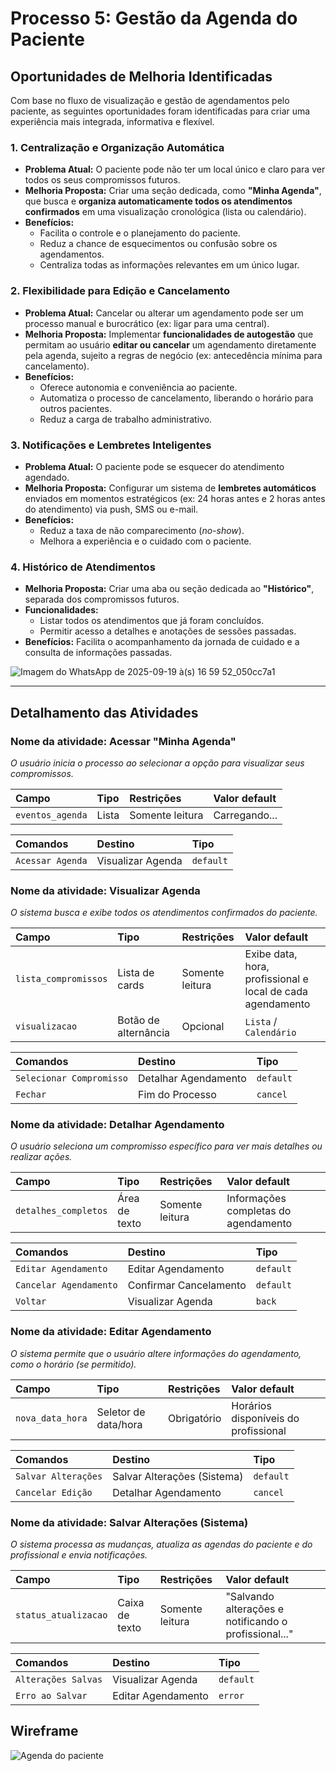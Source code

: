 # Processo 5: Gestão da Agenda do Paciente

## Oportunidades de Melhoria Identificadas

Com base no fluxo de visualização e gestão de agendamentos pelo paciente, as seguintes oportunidades foram identificadas para criar uma experiência mais integrada, informativa e flexível.

### 1. Centralização e Organização Automática
- **Problema Atual:** O paciente pode não ter um local único e claro para ver todos os seus compromissos futuros.
- **Melhoria Proposta:** Criar uma seção dedicada, como **"Minha Agenda"**, que busca e **organiza automaticamente todos os atendimentos confirmados** em uma visualização cronológica (lista ou calendário).
- **Benefícios:**
  - Facilita o controle e o planejamento do paciente.
  - Reduz a chance de esquecimentos ou confusão sobre os agendamentos.
  - Centraliza todas as informações relevantes em um único lugar.

### 2. Flexibilidade para Edição e Cancelamento
- **Problema Atual:** Cancelar ou alterar um agendamento pode ser um processo manual e burocrático (ex: ligar para uma central).
- **Melhoria Proposta:** Implementar **funcionalidades de autogestão** que permitam ao usuário **editar ou cancelar** um agendamento diretamente pela agenda, sujeito a regras de negócio (ex: antecedência mínima para cancelamento).
- **Benefícios:**
  - Oferece autonomia e conveniência ao paciente.
  - Automatiza o processo de cancelamento, liberando o horário para outros pacientes.
  - Reduz a carga de trabalho administrativo.

### 3. Notificações e Lembretes Inteligentes
- **Problema Atual:** O paciente pode se esquecer do atendimento agendado.
- **Melhoria Proposta:** Configurar um sistema de **lembretes automáticos** enviados em momentos estratégicos (ex: 24 horas antes e 2 horas antes do atendimento) via push, SMS ou e-mail.
- **Benefícios:**
  - Reduz a taxa de não comparecimento (*no-show*).
  - Melhora a experiência e o cuidado com o paciente.

### 4. Histórico de Atendimentos
- **Melhoria Proposta:** Criar uma aba ou seção dedicada ao **"Histórico"**, separada dos compromissos futuros.
- **Funcionalidades:**
  - Listar todos os atendimentos que já foram concluídos.
  - Permitir acesso a detalhes e anotações de sessões passadas.
- **Benefícios:** Facilita o acompanhamento da jornada de cuidado e a consulta de informações passadas.

![Imagem do WhatsApp de 2025-09-19 à(s) 16 59 52_050cc7a1](https://github.com/user-attachments/assets/bacfe5aa-4131-4934-bd74-2483180273b9)

---

## Detalhamento das Atividades

### Nome da atividade: Acessar "Minha Agenda"
*O usuário inicia o processo ao selecionar a opção para visualizar seus compromissos.*

| Campo | Tipo | Restrições | Valor default |
| :--- | :--- | :--- | :--- |
| `eventos_agenda` | Lista | Somente leitura | Carregando... |

| Comandos | Destino | Tipo |
| :--- | :--- | :--- |
| `Acessar Agenda` | Visualizar Agenda | `default` |

### Nome da atividade: Visualizar Agenda
*O sistema busca e exibe todos os atendimentos confirmados do paciente.*

| Campo | Tipo | Restrições | Valor default |
| :--- | :--- | :--- | :--- |
| `lista_compromissos` | Lista de cards | Somente leitura | Exibe data, hora, profissional e local de cada agendamento |
| `visualizacao` | Botão de alternância | Opcional | `Lista` / `Calendário` |

| Comandos | Destino | Tipo |
| :--- | :--- | :--- |
| `Selecionar Compromisso` | Detalhar Agendamento | `default` |
| `Fechar` | Fim do Processo | `cancel` |

### Nome da atividade: Detalhar Agendamento
*O usuário seleciona um compromisso específico para ver mais detalhes ou realizar ações.*

| Campo | Tipo | Restrições | Valor default |
| :--- | :--- | :--- | :--- |
| `detalhes_completos` | Área de texto | Somente leitura | Informações completas do agendamento |

| Comandos | Destino | Tipo |
| :--- | :--- | :--- |
| `Editar Agendamento` | Editar Agendamento | `default` |
| `Cancelar Agendamento` | Confirmar Cancelamento | `default` |
| `Voltar` | Visualizar Agenda | `back` |

### Nome da atividade: Editar Agendamento
*O sistema permite que o usuário altere informações do agendamento, como o horário (se permitido).*

| Campo | Tipo | Restrições | Valor default |
| :--- | :--- | :--- | :--- |
| `nova_data_hora` | Seletor de data/hora | Obrigatório | Horários disponíveis do profissional |

| Comandos | Destino | Tipo |
| :--- | :--- | :--- |
| `Salvar Alterações` | Salvar Alterações (Sistema) | `default` |
| `Cancelar Edição` | Detalhar Agendamento | `cancel` |

### Nome da atividade: Salvar Alterações (Sistema)
*O sistema processa as mudanças, atualiza as agendas do paciente e do profissional e envia notificações.*

| Campo | Tipo | Restrições | Valor default |
| :--- | :--- | :--- | :--- |
| `status_atualizacao` | Caixa de texto | Somente leitura | "Salvando alterações e notificando o profissional..." |

| Comandos | Destino | Tipo |
| :--- | :--- | :--- |
| `Alterações Salvas` | Visualizar Agenda | `default` |
| `Erro ao Salvar` | Editar Agendamento | `error` |

## Wireframe

![Agenda do paciente](https://github.com/user-attachments/assets/111cf6ab-9a7f-4b0c-a2b7-73da28905987)

